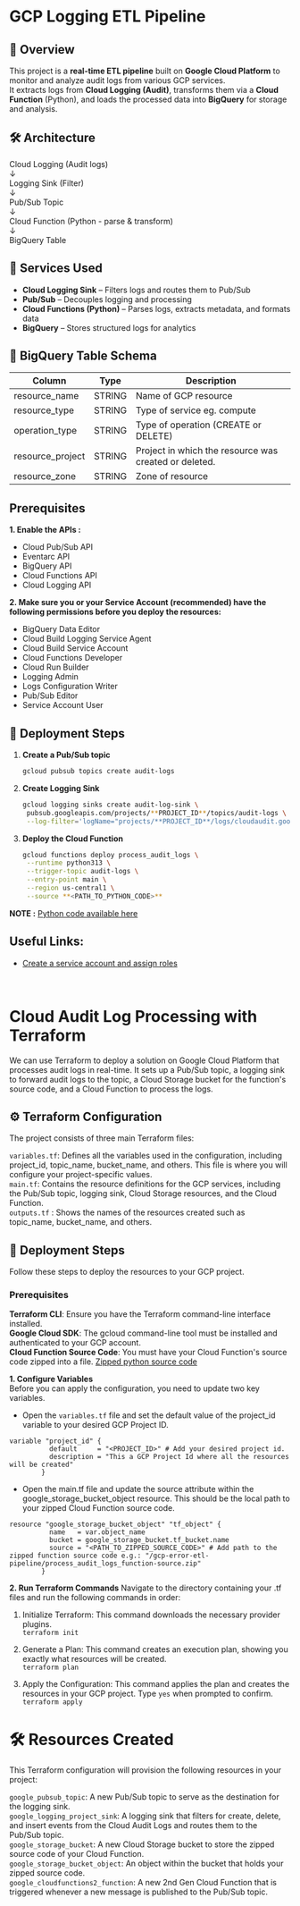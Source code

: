 # GCP Logging ETL Pipeline

## 📌 Overview
This project is a **real-time ETL pipeline** built on **Google Cloud Platform** to monitor and analyze audit logs from various GCP services.  
It extracts logs from **Cloud Logging (Audit)**, transforms them via a **Cloud Function** (Python), and loads the processed data into **BigQuery** for storage and analysis.

## 🛠️ Architecture
Cloud Logging (Audit logs) <br>
↓ <br>
Logging Sink (Filter)<br>
↓<br>
Pub/Sub Topic <br>
↓<br>
Cloud Function (Python - parse & transform)<br>
↓<br>
BigQuery Table


## 🔧 Services Used
- **Cloud Logging Sink** – Filters logs and routes them to Pub/Sub
- **Pub/Sub** – Decouples logging and processing
- **Cloud Functions (Python)** – Parses logs, extracts metadata, and formats data
- **BigQuery** – Stores structured logs for analytics

## 📂 BigQuery Table Schema
| Column       | Type     | Description |
|--------------|----------|-------------|
| resource_name | STRING   | Name of GCP resource |
| resource_type | STRING   | Type of service eg. compute |
| operation_type| STRING   | Type of operation (CREATE or DELETE) |
| resource_project| STRING | Project in which the resource was created or deleted. |
| resource_zone | STRING   | Zone of resource |

## **Prerequisites** 
**1. Enable the APIs :**
- Cloud Pub/Sub API
- Eventarc API
- BigQuery API
- Cloud Functions API
- Cloud Logging API
  
**2. Make sure you or your Service Account (recommended) have the following permissions before you deploy the resources:**
- BigQuery Data Editor
- Cloud Build Logging Service Agent
- Cloud Build Service Account
- Cloud Functions Developer
- Cloud Run Builder
- Logging Admin
- Logs Configuration Writer
- Pub/Sub Editor
- Service Account User  

## 🚀 Deployment Steps
1. **Create a Pub/Sub topic** 
   ```bash
   gcloud pubsub topics create audit-logs
   
2. **Create Logging Sink**
   ```bash
   gcloud logging sinks create audit-log-sink \
    pubsub.googleapis.com/projects/**PROJECT_ID**/topics/audit-logs \
    --log-filter='logName="projects/**PROJECT_ID**/logs/cloudaudit.googleapis.com%2Factivity" AND protoPayload.methodName:("create" OR "delete" OR "insert") AND operation.last="true"'

3. **Deploy the Cloud Function**  
   ```bash
   gcloud functions deploy process_audit_logs \
    --runtime python313 \
    --trigger-topic audit-logs \
    --entry-point main \
    --region us-central1 \
    --source **<PATH_TO_PYTHON_CODE>**

**NOTE :** [Python code available here](gcp-error-etl-pipeline)
## Useful Links:
- [Create a service account and assign roles](https://cloud.google.com/iam/docs/service-accounts-create#gcloud)
  
<br>

# Cloud Audit Log Processing with Terraform
We can use Terraform to deploy a solution on Google Cloud Platform that processes audit logs in real-time. It sets up a Pub/Sub topic, a logging sink to forward audit logs to the topic, a Cloud Storage bucket for the function's source code, and a Cloud Function to process the logs.

## ⚙️ Terraform Configuration
The project consists of three main Terraform files:

`variables.tf`: Defines all the variables used in the configuration, including project_id, topic_name, bucket_name, and others. This file is where you will configure your project-specific values.  
`main.tf`: Contains the resource definitions for the GCP services, including the Pub/Sub topic, logging sink, Cloud Storage resources, and the Cloud Function.  
`outputs.tf` : Shows the names of the resources created such as topic_name, bucket_name, and others.  

## 🚀 Deployment Steps
Follow these steps to deploy the resources to your GCP project.

### Prerequisites
**Terraform CLI**: Ensure you have the Terraform command-line interface installed.  
**Google Cloud SDK**: The gcloud command-line tool must be installed and authenticated to your GCP account.  
**Cloud Function Source Code**: You must have your Cloud Function's source code zipped into a file. [Zipped python source code](gcp-error-etl-pipeline/process_audit_logs_function-source.zip)   

**1. Configure Variables**     
Before you can apply the configuration, you need to update two key variables.  
- Open the `variables.tf` file and set the default value of the project_id variable to your desired GCP Project ID.  
```
variable "project_id" {
          default     = "<PROJECT_ID>" # Add your desired project id.
          description = "This a GCP Project Id where all the resources will be created"
        }
```
      
- Open the main.tf file and update the source attribute within the google_storage_bucket_object resource. This should be the local path to your zipped Cloud Function source code.  
```
resource "google_storage_bucket_object" "tf_object" {
          name   = var.object_name
          bucket = google_storage_bucket.tf_bucket.name
          source = "<PATH_TO_ZIPPED_SOURCE_CODE>" # Add path to the zipped function source code e.g.: "/gcp-error-etl-pipeline/process_audit_logs_function-source.zip"
        }
```
**2. Run Terraform Commands** 
Navigate to the directory containing your .tf files and run the following commands in order:
  1. Initialize Terraform: This command downloads the necessary provider plugins.  
     ```terraform init```

  2. Generate a Plan: This command creates an execution plan, showing you exactly what resources will be created.  
    ```terraform plan```  

  3. Apply the Configuration: This command applies the plan and creates the resources in your GCP project. Type `yes` when prompted to confirm.  
     ```terraform apply```

# 🛠️ Resources Created  
This Terraform configuration will provision the following resources in your project:

`google_pubsub_topic`: A new Pub/Sub topic to serve as the destination for the logging sink.  
`google_logging_project_sink`: A logging sink that filters for create, delete, and insert events from the Cloud Audit Logs and routes them to the Pub/Sub topic.  
`google_storage_bucket`: A new Cloud Storage bucket to store the zipped source code of your Cloud Function.  
`google_storage_bucket_object`: An object within the bucket that holds your zipped source code.  
`google_cloudfunctions2_function`: A new 2nd Gen Cloud Function that is triggered whenever a new message is published to the Pub/Sub topic.  


